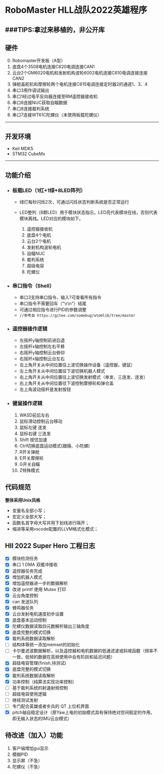# RoboMaster HLL战队2022英雄程序
###TIPS:拿过来移植的，非公开库
---

## 硬件

0. Robomaster开发板（A型）
1. 底盘4个3508电机连接C620电调连接CAN1
2. 云台2个GM6020电机和发射机构波轮6002电机连接C610电调连接连接CAN2
3. 弹舱盖舵机和摩擦轮两个电机连接C615电调连接定时器2的通道1、3、4
4. 串口3用作调试输出
5. 串口1经过电平反向器连接至RM遥控器接收机
6. 串口6连接NUC获取自瞄数据
7. 串口8连接裁判系统
8. 串口7连接WT61C陀螺仪（未使用板载陀螺仪）

---

## 开发环境

* Keil MDK5
* STM32 CubeMx

---

## 功能介绍

* ### 板载LED（1红+1绿+8LED阵列）
    * 绿灯每秒闪烁2次，可通过闪烁状态判断系统是否正常运行

    * LED整列（8颗LED）用于模块状态指示。LED亮代表模块在线，否则代表模块离线。LED对应的模块如下。
        1. 遥控器接收机
        2. 底盘4个电机
        3. 云台2个电机
        4. 发射机构波轮电机
        5. 自瞄NUC
        6. 裁判系统
        7. 超级电容
        8. 陀螺仪

* ### 串口指令（Shell）
    * 串口3支持串口指令，输入?可查看所有指令
    * 串口指令不需要回车（"\r\n"）结尾
    * 可通过相应指令进行PID的参数调整
    * ` //参考自 https://gitee.com/somebug/atomlib/tree/master `

* ### 遥控器操作逻辑
    * 左摇杆y轴控制前进后退
    * 左摇杆x轴控制左右平移
    * 右摇杆y轴控制云台俯仰
    * 右摇杆x轴控制云台左右
    * 左上角开关从中间位置往上波切换操作设备（遥控器，键鼠）
    * 左上角开关从中间位置往下波切换机器人模式
    * 右上角开关从中间位置往上波切换发射模式（单发、三连发、连发）
    * 右上角开关从中间位置往下波控制摩擦轮和弹仓盖
    * 左上角波动摇杆是发射按钮

* ### 键鼠操作逻辑
    1. WASD前后左右
    2. 鼠标滑动控制云台移动
    3. 鼠标左键 连发
    4. 鼠标右键 三连发
    5. Shift 按住加速
    6. Ctrl切换底盘运动模式(跟隨、小陀螺)
    7. R开关弹舱
    8. E开关摩擦轮
    9. G开关自瞄
    10. Z特殊模式

## 代码规范

**整体采用Unix风格**

- 变量名全部小写；
- 宏定义全部大写；
- 函数名首字母大写并用下划线进行隔开；
- 缩进等采用vscode配置的LLVM格式化模式；

## Hll 2022 Super Hero 工程日志

- [x] 模块检测任务
- [x] 串口 1 DMA 双缓冲接收
- [x] 遥控器任务完成
- [x] 增加机器人模式
- [x] 增加遥控器进一步的数据解析
- [x] 改进 printf 使用 Mutex 打印
- [x] 云台角度控制
- [x] can 发送队列
- [x] 蜂鸣器任务
- [x] 云台发射电机速度初步设置
- [x] 底盘基本运动控制
- [x] 陀螺仪数据读取四元数解析输出三轴角度
- [x] 底盘完整的模式切换
- [x] 裁判系统数据读取解析
- [ ] 结构体等统一添加memset的初始化
- [ ] 卡尔曼滤波数据解析，以及遥控器和电机数据的低通滤波或斜坡函数（频率不一致，低频的数据在高频使用中会有阶跃和延迟问题）
- [x] 超级电容管理(finish,待测试)
- [x] 底盘完整的模式切换
- [x] 裁判系统数据读取解析
- [x] 功率控制（纯算法实现功率控制）
- [ ] 基于裁判系统的射速射频控制
- [ ] 超级电容使用逻辑
- [ ] 继续测试发射
- [ ] 专门配合英雄或者步兵的 QT 上位机界面
- [x] pitch轴自稳定设计（原Yaw上电的初始模式具有保持绝对空间稳定的作用，即无输入状态的IMU云台模式）

## 待改进（加入）功能
1. 客户端增加gui显示
2. 模糊PID
3. 显示屏（不急）
4. 陀螺仪（不急）
